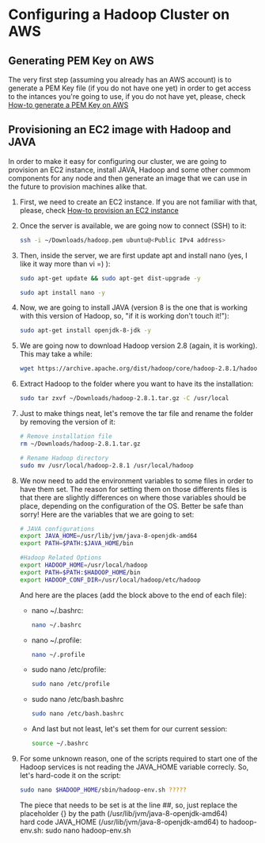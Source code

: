 # Configuring a Hadoop Cluster on AWS

## Generating PEM Key on AWS
The very first step (assuming you already has an AWS account) is to generate a PEM Key file (if you do not have one yet) in order to get access to the intances you're going to use, if you do not have yet, please, check [How-to generate a PEM Key on AWS](generate_aws_pem_key.md)

## Provisioning an EC2 image with Hadoop and JAVA
In order to make it easy for configuring our cluster, we are going to provision an EC2 instance, install JAVA, Hadoop and some other commom components for any node and then generate an image that we can use in the future to provision machines alike that.

1. First, we need to create an EC2 instance. If you are not familiar with that, please, check [How-to provision an EC2 instance](provision_ec2_server.md)

2. Once the server is available, we are going now to connect (SSH) to it:
    ```bash
    ssh -i ~/Downloads/hadoop.pem ubuntu@<Public IPv4 address>
    ``` 

3. Then, inside the server, we are first update apt and install nano (yes, I like it way more than vi =) ):
    ```bash
    sudo apt-get update && sudo apt-get dist-upgrade -y

    sudo apt install nano -y
    ```

4. Now, we are going to install JAVA (version 8 is the one that is working with this version of Hadoop, so, "if it is working don't touch it!"):
    ```bash
    sudo apt-get install openjdk-8-jdk -y
    ```

5. We are going now to download Hadoop version 2.8 (again, it is working). This may take a while: 
    ```bash
    wget https://archive.apache.org/dist/hadoop/core/hadoop-2.8.1/hadoop-2.8.1.tar.gz -P ~/Downloads
    ```

6. Extract Hadoop to the folder where you want to have its the installation:
    ```bash
    sudo tar zxvf ~/Downloads/hadoop-2.8.1.tar.gz -C /usr/local
    ```

7. Just to make things neat, let's remove the tar file and rename the folder by removing the version of it:
    ```bash
    # Remove installation file
    rm ~/Downloads/hadoop-2.8.1.tar.gz 

    # Rename Hadoop directory
    sudo mv /usr/local/hadoop-2.8.1 /usr/local/hadoop
    ```

8. We now need to add the environment variables to some files in order to have them set. The reason for setting them on those differents files is that there are slightly differences on where those variables should be place, depending on the configuration of the OS. Better be safe than sorry! Here are the variables that we are going to set:
    ```bash
    # JAVA configurations
    export JAVA_HOME=/usr/lib/jvm/java-8-openjdk-amd64
    export PATH=$PATH:$JAVA_HOME/bin

    #Hadoop Related Options
    export HADOOP_HOME=/usr/local/hadoop
    export PATH=$PATH:$HADOOP_HOME/bin
    export HADOOP_CONF_DIR=/usr/local/hadoop/etc/hadoop
    ```
    And here are the places (add the block above to the end of each file):
    * nano ~/.bashrc:
        ```bash
        nano ~/.bashrc
        ```
    * nano ~/.profile:
        ```bash
        nano ~/.profile
        ```
    * sudo nano /etc/profile:
        ```bash
        sudo nano /etc/profile
        ```
    * sudo nano /etc/bash.bashrc
        ```bash
        sudo nano /etc/bash.bashrc
        ```
    * And last but not least, let's set them for our current session:
        ```bash
        source ~/.bashrc
        ```

9. For some unknown reason, one of the scripts required to start one of the Hadoop services is not reading the JAVA_HOME variable correcly. So, let's hard-code it on the script:
    ```bash
    sudo nano $HADOOP_HOME/sbin/hadoop-env.sh ?????
    ```

    The piece that needs to be set is at the line ##, so, just replace the placeholder {} by the path (/usr/lib/jvm/java-8-openjdk-amd64)  
hard code JAVA_HOME (/usr/lib/jvm/java-8-openjdk-amd64) to hadoop-env.sh:
sudo nano hadoop-env.sh